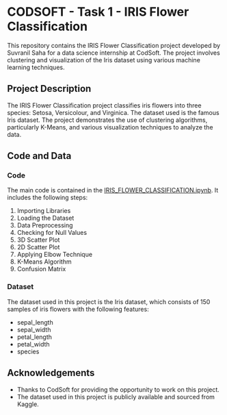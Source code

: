 # CODSOFT - Task 1 - IRIS Flower Classification
This repository contains the IRIS Flower Classification project developed by Suvranil Saha for a data science internship at CodSoft. The project involves clustering and visualization of the Iris dataset using various machine learning techniques.

## Project Description

The IRIS Flower Classification project classifies iris flowers into three species: Setosa, Versicolour, and Virginica. The dataset used is the famous Iris dataset. The project demonstrates the use of clustering algorithms, particularly K-Means, and various visualization techniques to analyze the data.

## Code and Data

### Code

The main code is contained in the [IRIS_FLOWER_CLASSIFICATION.ipynb](https://github.com/sensiboi/CODSOFT-Task-1/blob/main/IRIS_FLOWER_CLASSIFICATION.ipynb). It includes the following steps:

1. Importing Libraries
2. Loading the Dataset
3. Data Preprocessing
4. Checking for Null Values
5. 3D Scatter Plot
6. 2D Scatter Plot
7. Applying Elbow Technique
8. K-Means Algorithm
9. Confusion Matrix

### Dataset

The dataset used in this project is the Iris dataset, which consists of 150 samples of iris flowers with the following features:
- sepal_length
- sepal_width
- petal_length
- petal_width
- species

## Acknowledgements
- Thanks to CodSoft for providing the opportunity to work on this project.
- The dataset used in this project is publicly available and sourced from Kaggle.
